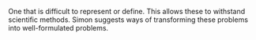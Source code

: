 One that is difficult to represent or define. This allows these to withstand scientific methods. Simon suggests ways of transforming these problems into well-formulated problems.
